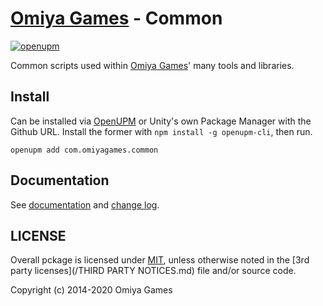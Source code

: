 # [Omiya Games](https://www.omiyagames.com/) - Common

[![openupm](https://img.shields.io/npm/v/com.omiyagames.common?label=openupm&registry_uri=https://package.openupm.com)](https://openupm.com/packages/com.omiyagames.common/)

Common scripts used within [Omiya Games](https://www.omiyagames.com/)' many tools and libraries.

## Install

Can be installed via [OpenUPM](https://openupm.com/) or Unity's own Package Manager with the Github URL.  Install the former with `npm install -g openupm-cli`, then run.

```
openupm add com.omiyagames.common
```

## Documentation

See [documentation](/Documentation~/index.md) and [change log](/CHANGELOG.md).

## LICENSE

Overall pckage is licensed under [MIT](/LICENSE.md), unless otherwise noted in the [3rd party licenses](/THIRD PARTY NOTICES.md) file and/or source code.

Copyright (c) 2014-2020 Omiya Games
